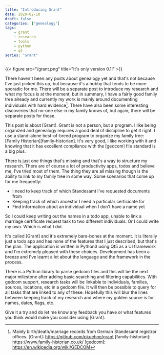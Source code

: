 ```yaml
---
title: "Introducing Grant"
date: 2020-02-10
draft: false
categories: ["genealogy"]
tags:
    - grant
    - research
    - tools
    - python
    - qt
series: "Grant"
---
```


{{< figure src="/grant.png" title="It's only version 0.1!" >}}

There haven't been any posts about genealogy yet and that's not because I've just picked this up, but because it's a hobby that tends to be more sporadic for me. There will be a separate post to introduce my research and what my focus is at the moment, but in summary, I have a fairly good family tree already and currently my work is mainly around documenting individuals with hard evidence[^standesamt]. There have also been some interesting discoveries that no-one else in my family knows of, but again, there will be separate posts for those.

This post is about [Grant]. Grant is not a person, but a program. I like being organized and genealogy requires a good deal of discipline to get it right. I use a stand-alone best-of-breed program to organize my family tree: [Family Historian][family-historian]. It's very good, I like working with it and knowing that it has excellent compliance with the [gedcom] file standard is a big plus.

There is just one things that's missing and that's a way to structure my research. There are of course a lot of productivity apps, todos and believe me, I've tried most of them. The thing they are all missing though is the ability to link to my family tree in some way. Some scenarios that come up for me frequently:

* I need to keep track of which Standesamt I've requested documents from
* Keeping track of which ancestor I need a particular certicicate for
* Find information about an individual when I don't have a name yet

So I could keep writing out the names in a todo app, unable to link a marriage certificate request task to two different individuals. Or I could write my own. Which is what I did.

It's called [Grant] and it's extremely bare-bones at the moment. It is literally just a todo app and has none of the features that I just described, but that's the plan. The application is written in Python3 using Qt5 as a UI framework and I'm extremely pleased with these choices. Development has been a breeze and I've learnt a lot about the language and the framework in the process.

There is a Python library to parse gedcom files and this will be the next major milestone after adding basic searching and filtering capabilities. With gedcom support, research tasks will be linkable to individuals, families, sources, locations, etc in a gedcom file. It will then be possible to query for all tasks that are linked to any of these. Hopefully this will blur the lines between keeping track of my research and where my golden source is for names, dates, flags, etc.

Give it a try and do let me know any feedback you have or what features you think would make you consider using [Grant].

[^standesamt]: Mainly birth/death/marriage records from German Standesamt registrar offices.
[Grant]: https://github.com/pkuehne/grant
[family-historian]: https://www.family-historian.co.uk/
[gedcom]: https://en.wikipedia.org/wiki/GEDCOM
